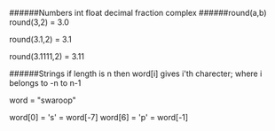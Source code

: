 ######Numbers
int float decimal fraction complex
######round(a,b)
round(3,2) = 3.0

round(3.1,2) = 3.1

round(3.1111,2) = 3.11

######Strings
if length is n then word[i] gives i'th charecter; where i belongs to -n to n-1 

word = "swaroop"

word[0] = 's' = word[-7]
word[6] = 'p' = word[-1]
